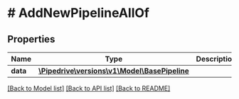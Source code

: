 # # AddNewPipelineAllOf

## Properties

Name | Type | Description | Notes
------------ | ------------- | ------------- | -------------
**data** | [**\Pipedrive\versions\v1\Model\BasePipeline**](.md) |  | [optional]

[[Back to Model list]](../../README.md#models) [[Back to API list]](../../README.md#endpoints) [[Back to README]](../../README.md)
